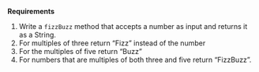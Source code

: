 **Requirements**

1. Write a `fizzBuzz` method that accepts a number as input and returns it as a String.
2. For multiples of three return “Fizz” instead of the number
3. For the multiples of five return “Buzz”
4. For numbers that are multiples of both three and five return “FizzBuzz”.
